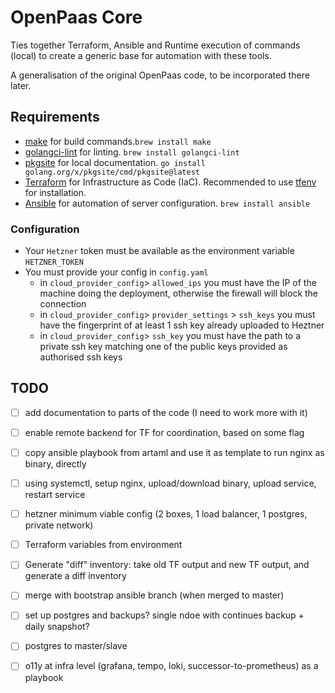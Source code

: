 # OpenPaas Core
Ties together Terraform, Ansible and Runtime execution of commands (local) to create a generic base for automation with these tools.

A generalisation of the original OpenPaas code, to be incorporated there later.

## Requirements

- [make](https://formulae.brew.sh/formula/make) for build commands.`brew install make`
- [golangci-lint](https://golangci-lint.run/usage/install/) for linting. `brew install golangci-lint`
- [pkgsite](https://pkg.go.dev/golang.org/x/pkgsite/cmd/pkgsite) for local documentation. `go install golang.org/x/pkgsite/cmd/pkgsite@latest`
- [Terraform](https://developer.hashicorp.com/terraform/tutorials/aws-get-started/install-cli) for Infrastructure as Code (IaC). Recommended to use [tfenv](https://github.com/tfutils/tfenv) for installation.
- [Ansible](https://www.ansible.com) for automation of server configuration. `brew install ansible`

### Configuration

- Your `Hetzner` token must be available as the environment variable `HETZNER_TOKEN`
- You must provide your config in `config.yaml`
  - in `cloud_provider_config`> `allowed_ips` you must have the IP of the machine doing the deployment, otherwise the firewall will block the connection
  - in `cloud_provider_config`> `provider_settings` > `ssh_keys` you must have the fingerprint of at least 1 ssh key already uploaded to Heztner
  - in `cloud_provider_config`> `ssh_key` you must have the path to a private ssh key matching one of the public keys provided as authorised ssh keys

## TODO


- [ ] add documentation to parts of the code (I need to work more with it)
- [ ] enable remote backend for TF for coordination, based on some flag


- [ ] copy ansible playbook from artaml and use it as template to run nginx as binary, directly
- [ ] using systemctl, setup nginx, upload/download binary, upload service, restart service

- [ ] hetzner minimum viable config (2 boxes, 1 load balancer, 1 postgres, private network)
 

- [ ] Terraform variables from environment
- [ ] Generate "diff" inventory: take old TF output and new TF output, and generate a diff inventory
- [ ] merge with bootstrap ansible branch (when merged to master)

- [ ] set up postgres and backups? single ndoe with continues backup + daily snapshot?
- [ ] postgres to master/slave

- [ ] o11y at infra level (grafana, tempo, loki, successor-to-prometheus) as a playbook
